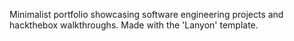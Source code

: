 Minimalist portfolio showcasing software engineering projects and hackthebox walkthroughs.
Made with the 'Lanyon' template.
